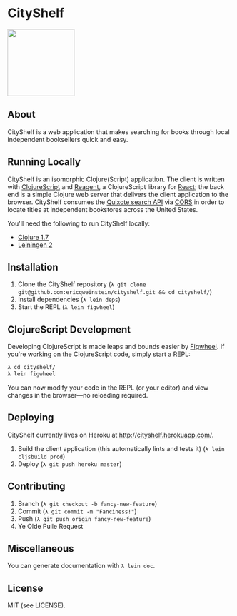 CityShelf
=========

<img src='https://pbs.twimg.com/profile_images/493182667282583553/THE24INn.png' width='150'>

## About
CityShelf is a web application that makes searching for books through local independent booksellers quick and easy.

## Running Locally
CityShelf is an isomorphic Clojure(Script) application. The client is written with [ClojureScript](https://github.com/clojure/clojurescript) and [Reagent](https://github.com/reagent-project/reagent), a ClojureScript library for [React](https://github.com/facebook/react); the back end is a simple Clojure web server that delivers the client application to the browser. CityShelf consumes the [Quixote search API](https://github.com/ericqweinstein/quixote) via [CORS](https://developer.mozilla.org/en-US/docs/Web/HTTP/Access_control_CORS) in order to locate titles at independent bookstores across the United States.

You'll need the following to run CityShelf locally:

* [Clojure 1.7](http://clojure.org/)
* [Leiningen 2](http://leiningen.org/)

## Installation
1. Clone the CityShelf repository (`λ git clone git@github.com:ericqweinstein/cityshelf.git && cd cityshelf/`)
2. Install dependencies (`λ lein deps`)
3. Start the REPL (`λ lein figwheel`)

## ClojureScript Development
Developing ClojureScript is made leaps and bounds easier by [Figwheel](https://github.com/bhauman/lein-figwheel). If you're working on the ClojureScript code, simply start a REPL:

```bash
λ cd cityshelf/
λ lein figwheel
```

You can now modify your code in the REPL (or your editor) and view changes in the browser&mdash;no reloading required.

## Deploying
CityShelf currently lives on Heroku at http://cityshelf.herokuapp.com/.

1. Build the client application (this automatically lints and tests it) (`λ lein cljsbuild prod`)
2. Deploy (`λ git push heroku master`)

## Contributing
1. Branch (`λ git checkout -b fancy-new-feature`)
2. Commit (`λ git commit -m "Fanciness!"`)
3. Push (`λ git push origin fancy-new-feature`)
4. Ye Olde Pulle Request

## Miscellaneous
You can generate documentation with `λ lein doc`.

## License
MIT (see LICENSE).
